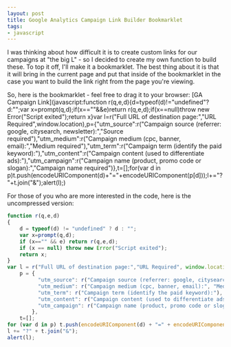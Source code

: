 ```yaml
---
layout: post
title: Google Analytics Campaign Link Builder Bookmarklet
tags:
- javascript
---
```


I was thinking about how difficult it is to create custom links for our campaigns at "the big L" - so I decided to create my own function to build these.  To top it off, I'll make it a bookmarklet.  The best thing about it is that it will bring in the current page and put that inside of the bookmarklet in the case you want to build the link right from the page you're viewing.

So, here is the bookmarklet - feel free to drag it to your browser:
[GA Campaign Link](javascript:function r(q,e,d){d=typeof(d)!="undefined"?d:"";var x=prompt(q,d);if(x==""&&e)return r(q,e,d);if(x==null)throw new Error("Script exited");return x}var l=r("Full URL of destination page:","URL Required",window.location),p={"utm_source":r("Campaign source (referrer: google, citysearch, newsletter):","Source required"),"utm_medium":r("Campaign medium (cpc, banner, email):","Medium required"),"utm_term":r("Campaign term (identify the paid keyword):"),"utm_content":r("Campaign content (used to differentiate ads):"),"utm_campaign":r("Campaign name (product, promo code or slogan):","Campaign name required")},t=[];for(var d in p)t.push(encodeURIComponent(d)+"="+encodeURIComponent(p[d]));l+="?"+t.join("&");alert(l);)



For those of you who are more interested in the code, here is the uncompressed version:

```javascript
function r(q,e,d)
{
    d = typeof(d) != "undefined" ? d : "";
    var x=prompt(q,d);
    if (x=="" && e) return r(q,e,d);
    if (x == null) throw new Error("Script exited");
    return x;
}
var l = r("Full URL of destination page:","URL Required", window.location),
    p = {
          "utm_source": r("Campaign source (referrer: google, citysearch, newsletter):", "Source required"),
          "utm_medium": r("Campaign medium (cpc, banner, email):", "Medium required"),
          "utm_term": r("Campaign term (identify the paid keyword):"),
          "utm_content": r("Campaign content (used to differentiate ads):"),
          "utm_campaign": r("Campaign name (product, promo code or slogan):","Campaign name required")
        },
    t=[];
for (var d in p) t.push(encodeURIComponent(d) + "=" + encodeURIComponent(p[d]));
l += "?" + t.join("&");
alert(l);
```
